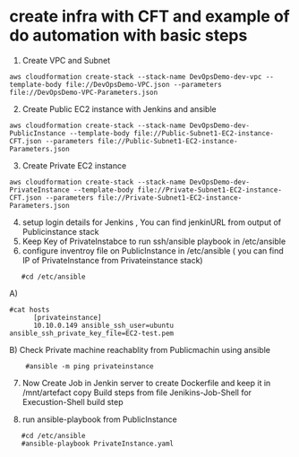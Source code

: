 # create infra with CFT and example of do automation with basic steps


1) Create VPC and Subnet
```
aws cloudformation create-stack --stack-name DevOpsDemo-dev-vpc --template-body file://DevOpsDemo-VPC.json --parameters file://DevOpsDemo-VPC-Parameters.json
```
2) Create Public EC2 instance with Jenkins and ansible
```
aws cloudformation create-stack --stack-name DevOpsDemo-dev-PublicInstance --template-body file://Public-Subnet1-EC2-instance-CFT.json --parameters file://Public-Subnet1-EC2-instance-Parameters.json
```
3) Create Private EC2 instance
```
aws cloudformation create-stack --stack-name DevOpsDemo-dev-PrivateInstance --template-body file://Private-Subnet1-EC2-instance-CFT.json --parameters file://Private-Subnet1-EC2-instance-Parameters.json
```
4) setup login details for Jenkins , You can find jenkinURL from output of Publicinstance stack
5) Keep Key of PrivateInstabce to run ssh/ansible playbook in /etc/ansible
6) configure inventroy file on PublicInstance in /etc/ansible ( you can find IP of PrivateInstance from Privateinstance stack)
```
   #cd /etc/ansible
 ```
  A)
  ```
  #cat hosts
        [privateinstance]
        10.10.0.149 ansible_ssh_user=ubuntu ansible_ssh_private_key_file=EC2-test.pem
 ```
 B) Check Private machine reachablity from Publicmachin using ansible
 ```
     #ansible -m ping privateinstance
 ```

7) Now Create Job in Jenkin server to create Dockerfile and keep it in /mnt/artefact
    copy Build steps from file Jenikins-Job-Shell for Execustion-Shell build step

8) run ansible-playbook from PublicInstance 
```
   #cd /etc/ansible
   #ansible-playbook PrivateInstance.yaml 
 ```
